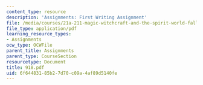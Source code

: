 ```yaml
---
content_type: resource
description: 'Assignments: First Writing Assignment'
file: /media/courses/21a-211-magic-witchcraft-and-the-spirit-world-fall-2003/6f64483185b27d70c09a4af89d5140fe_918.pdf
file_type: application/pdf
learning_resource_types:
- Assignments
ocw_type: OCWFile
parent_title: Assignments
parent_type: CourseSection
resourcetype: Document
title: 918.pdf
uid: 6f644831-85b2-7d70-c09a-4af89d5140fe
---
```

